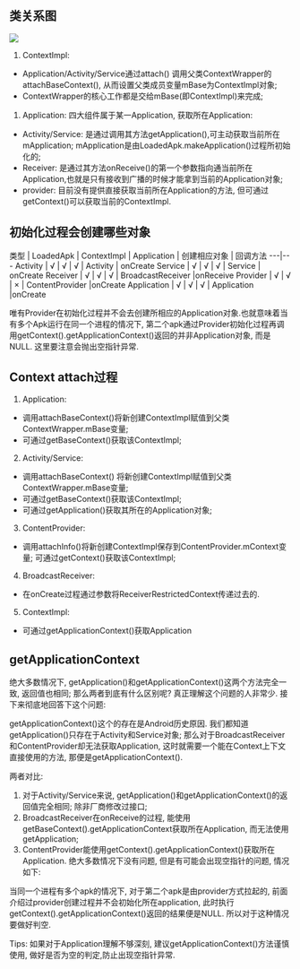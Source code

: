 ## 类关系图

![](http://gityuan.com/images/context/context.jpg)

1. ContextImpl:
* Application/Activity/Service通过attach() 调用父类ContextWrapper的attachBaseContext(), 从而设置父类成员变量mBase为ContextImpl对象;
* ContextWrapper的核心工作都是交给mBase(即ContextImpl)来完成;

1. Application: 四大组件属于某一Application, 获取所在Application:
* Activity/Service: 是通过调用其方法getApplication(),可主动获取当前所在
mApplication;
mApplication是由LoadedApk.makeApplication()过程所初始化的;
* Receiver: 是通过其方法onReceive()的第一个参数指向通当前所在Application,也就是只有接收到广播的时候才能拿到当前的Application对象;
* provider: 目前没有提供直接获取当前所在Application的方法, 但可通过getContext()可以获取当前的ContextImpl.

## 初始化过程会创建哪些对象
类型	| LoadedApk |	ContextImpl	| Application |	创建相应对象 |	回调方法
---|---
Activity	| √	| √	| √	| Activity	| onCreate
Service     | √ | √	| √	| Service	| onCreate
Receiver    | √ | √	| √	| BroadcastReceiver	|onReceive
Provider	| √ | √ | × | ContentProvider	|onCreate
Application	| √ | √ | √ | Application	|onCreate

唯有Provider在初始化过程并不会去创建所相应的Application对象.也就意味着当有多个Apk运行在同一个进程的情况下, 第二个apk通过Provider初始化过程再调用getContext().getApplicationContext()返回的并非Application对象, 而是NULL. 这里要注意会抛出空指针异常.

## Context attach过程
1. Application:
  * 调用attachBaseContext()将新创建ContextImpl赋值到父类ContextWrapper.mBase变量;
  * 可通过getBaseContext()获取该ContextImpl;
2. Activity/Service:
  * 调用attachBaseContext() 将新创建ContextImpl赋值到父类ContextWrapper.mBase变量;
  * 可通过getBaseContext()获取该ContextImpl;
  * 可通过getApplication()获取其所在的Application对象;
3. ContentProvider:
  * 调用attachInfo()将新创建ContextImpl保存到ContentProvider.mContext变量;
可通过getContext()获取该ContextImpl;
4. BroadcastReceiver:
  * 在onCreate过程通过参数将ReceiverRestrictedContext传递过去的.
5. ContextImpl:
  * 可通过getApplicationContext()获取Application

## getApplicationContext
绝大多数情况下, getApplication()和getApplicationContext()这两个方法完全一致, 返回值也相同; 那么两者到底有什么区别呢? 真正理解这个问题的人非常少. 接下来彻底地回答下这个问题:

getApplicationContext()这个的存在是Android历史原因. 我们都知道getApplication()只存在于Activity和Service对象; 那么对于BroadcastReceiver和ContentProvider却无法获取Application, 这时就需要一个能在Context上下文直接使用的方法, 那便是getApplicationContext().

两者对比:

1. 对于Activity/Service来说, getApplication()和getApplicationContext()的返回值完全相同; 除非厂商修改过接口;
2. BroadcastReceiver在onReceive的过程, 能使用getBaseContext().getApplicationContext获取所在Application, 而无法使用getApplication;
3. ContentProvider能使用getContext().getApplicationContext()获取所在Application. 绝大多数情况下没有问题, 但是有可能会出现空指针的问题, 情况如下:

当同一个进程有多个apk的情况下, 对于第二个apk是由provider方式拉起的, 前面介绍过provider创建过程并不会初始化所在application, 此时执行 getContext().getApplicationContext()返回的结果便是NULL. 所以对于这种情况要做好判空.

Tips: 如果对于Application理解不够深刻, 建议getApplicationContext()方法谨慎使用, 做好是否为空的判定,防止出现空指针异常.